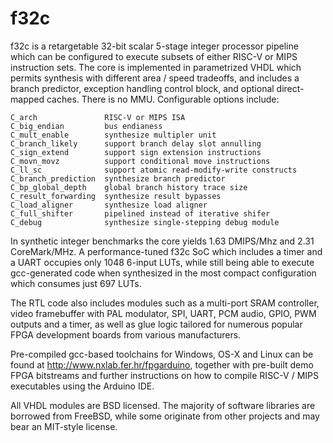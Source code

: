 # f32c

f32c is a retargetable 32-bit scalar 5-stage integer processor
pipeline which can be configured to execute subsets of either RISC-V
or MIPS instruction sets.  The core is implemented in parametrized
VHDL which permits synthesis with different area / speed tradeoffs,
and includes a branch predictor, exception handling control block,
and optional direct-mapped caches.  There is no MMU.
Configurable options include:

```
C_arch               RISC-V or MIPS ISA
C_big_endian         bus endianess
C_mult_enable        synthesize multipler unit
C_branch_likely      support branch delay slot annulling
C_sign_extend        support sign extension instructions
C_movn_movz          support conditional move instructions
C_ll_sc              support atomic read-modify-write constructs
C_branch_prediction  synthesize branch predictor
C_bp_global_depth    global branch history trace size
C_result_forwarding  synthesize result bypasses
C_load_aligner 	     synthesize load aligner
C_full_shifter 	     pipelined instead of iterative shifer
C_debug              synthesize single-stepping debug module
```

In synthetic integer benchmarks the core yields 1.63 DMIPS/Mhz and 2.31
CoreMark/MHz.  A performance-tuned f32c SoC which includes a timer
and a UART occupies only 1048 6-input LUTs, while still being able
to execute gcc-generated code when synthesized in the most compact
configuration which consumes just 697 LUTs.

The RTL code also includes modules such as a multi-port SRAM
controller, video framebuffer with PAL modulator, SPI, UART, PCM audio,
GPIO, PWM outputs and a timer, as well as glue logic tailored for
numerous popular FPGA development boards from various manufacturers.

Pre-compiled gcc-based toolchains for Windows, OS-X and Linux can be
found at http://www.nxlab.fer.hr/fpgarduino, together with pre-built
demo FPGA bitstreams and further instructions on how to compile
RISC-V / MIPS executables using the Arduino IDE.

All VHDL modules are BSD licensed.  The majority of software libraries
are borrowed from FreeBSD, while some originate from other projects and
may bear an MIT-style license.
